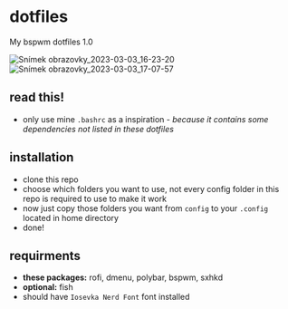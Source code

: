 # dotfiles
My bspwm dotfiles 1.0

![Snímek obrazovky_2023-03-03_16-23-20](https://user-images.githubusercontent.com/89579269/222769379-efbbac09-d678-4f36-993f-ee0dc6304dfc.png)
![Snímek obrazovky_2023-03-03_17-07-57](https://user-images.githubusercontent.com/89579269/222769564-f451c6e3-3e3c-4140-a16d-1b0043b835d8.png)

## read this!
- only use mine `.bashrc` as a inspiration - *because it contains some dependencies not listed in these dotfiles*

## installation
- clone this repo
- choose which folders you want to use, not every config folder in this repo is required to use to make it work
- now just copy those folders you want from `config` to your `.config` located in home directory
- done!

## requirments
- **these packages:** rofi, dmenu, polybar, bspwm, sxhkd  
- **optional:** fish
- should have `Iosevka Nerd Font` font installed
